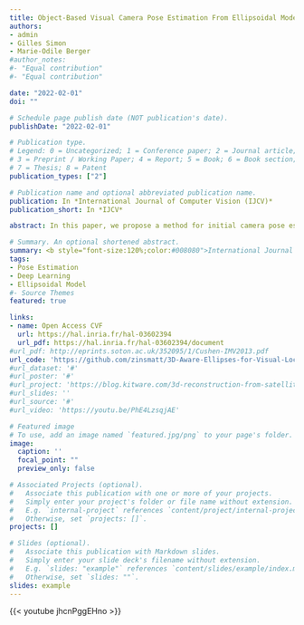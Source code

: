 ```yaml
---
title: Object-Based Visual Camera Pose Estimation From Ellipsoidal Model and 3D-Aware Ellipse Prediction
authors:
- admin
- Gilles Simon
- Marie-Odile Berger
#author_notes:
#- "Equal contribution"
#- "Equal contribution"

date: "2022-02-01"
doi: ""

# Schedule page publish date (NOT publication's date).
publishDate: "2022-02-01"

# Publication type.
# Legend: 0 = Uncategorized; 1 = Conference paper; 2 = Journal article;
# 3 = Preprint / Working Paper; 4 = Report; 5 = Book; 6 = Book section;
# 7 = Thesis; 8 = Patent
publication_types: ["2"]

# Publication name and optional abbreviated publication name.
publication: In *International Journal of Computer Vision (IJCV)*
publication_short: In *IJCV*

abstract: In this paper, we propose a method for initial camera pose estimation from just a single image which is robust to viewing conditions and does not require a detailed model of the scene. This method meets the growing need of easy deployment of robotics or augmented reality applications in any environments, especially those for which no accurate 3D model nor huge amount of ground truth data are available. It exploits the ability of deep learning techniques to reliably detect objects regardless of viewing conditions. Previous works have also shown that abstracting the geometry of a scene of objects by an ellipsoid cloud allows to compute the camera pose accurately enough for various application needs. Though promising, these approaches use the ellipses fitted to the detection bounding boxes as an approximation of the imaged objects. In this paper, we go one step further and propose a learning-based method which detects improved elliptic approximations of objects which are coherent with the 3D ellipsoids in terms of perspective projection. Experiments prove that the accuracy of the computed pose significantly increases thanks to our method. This is achieved with very little effort in terms of training data acquisition -- a few hundred calibrated images of which only three need manual object annotation.

# Summary. An optional shortened abstract.
summary: <b style="font-size:120%;color:#008080">International Journal of Computer Vision (IJCV)</b><br> Improve object-based visual localization by predicting 3D-aware ellipses. Extended work.
tags:
- Pose Estimation
- Deep Learning
- Ellipsoidal Model
#- Source Themes
featured: true

links:
- name: Open Access CVF
  url: https://hal.inria.fr/hal-03602394
  url_pdf: https://hal.inria.fr/hal-03602394/document
#url_pdf: http://eprints.soton.ac.uk/352095/1/Cushen-IMV2013.pdf
url_code: 'https://github.com/zinsmatt/3D-Aware-Ellipses-for-Visual-Localization'
#url_dataset: '#'
#url_poster: '#'
#url_project: 'https://blog.kitware.com/3d-reconstruction-from-satellite-images/'
#url_slides: ''
#url_source: '#'
#url_video: 'https://youtu.be/PhE4LzsqjAE'

# Featured image
# To use, add an image named `featured.jpg/png` to your page's folder. 
image:
  caption: ''
  focal_point: ""
  preview_only: false

# Associated Projects (optional).
#   Associate this publication with one or more of your projects.
#   Simply enter your project's folder or file name without extension.
#   E.g. `internal-project` references `content/project/internal-project/index.md`.
#   Otherwise, set `projects: []`.
projects: []

# Slides (optional).
#   Associate this publication with Markdown slides.
#   Simply enter your slide deck's filename without extension.
#   E.g. `slides: "example"` references `content/slides/example/index.md`.
#   Otherwise, set `slides: ""`.
slides: example
---
```



{{< youtube jhcnPggEHno >}}
